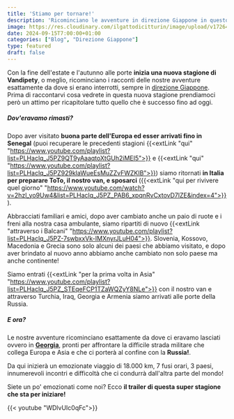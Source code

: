 ```yaml
---
title: 'Stiamo per tornare!'
description: 'Ricominciano le avventure in direzione Giappone in questo emozionante seconda parte'
image: https://res.cloudinary.com/ilgattodicitturin/image/upload/v1726470956/Articoli/Blog/dall-italia-al-giappone_efrdgp.png
date: 2024-09-15T7:00:00+01:00
categories: ["Blog", "Direzione Giappone"]
type: featured  
draft: false
---
```


Con la fine dell'estate e l'autunno alle porte **inizia una nuova stagione di Vandipety**, o meglio, ricominciano i racconti delle nostre avventure esattamente da dove si erano interrotti, sempre in [direzione Giappone](/blog/dall-italia-al-giappone-in-van). Prima di raccontarvi cosa vedrete in questa nuova stagione prendiamoci però un attimo per ricapitolare tutto quello che è successo fino ad oggi.

##### Dov'eravamo rimasti?

Dopo aver visitato **buona parte dell'Europa ed esser arrivati fino in Senegal** (puoi recuperare le precedenti stagioni {{<extLink "qui" "https://www.youtube.com/playlist?list=PLHaclq_J5PZ9QT9yAaaqtoXtGUh2iMEI5">}} e {{<extLink "qui" "https://www.youtube.com/playlist?list=PLHaclq_J5PZ929klaWueEsMuZZvFWZKIB">}}) siamo ritornati **in Italia per preparare ToTo, il nostro van, e sposarci** ({{<extLink "qui per rivivere quel giorno" "https://www.youtube.com/watch?v=2hzl_yo9Uw4&list=PLHaclq_J5PZ_PAB6_xpqnRvCxtovD7lZE&index=4">}}).

Abbracciati familiari e amici, dopo aver cambiato anche un paio di ruote e i freni alla nostra casa ambulante, siamo ripartiti di nuovo {{<extLink "attraverso i Balcani" "https://www.youtube.com/playlist?list=PLHaclq_J5PZ-7swbxxVk-IMXnyrJLuH04">}}. Slovenia, Kossovo, Macedonia e Grecia sono solo alcuni dei paesi che abbiamo visitato, e dopo aver brindato al nuovo anno abbiamo anche cambiato non solo paese ma anche continente!

Siamo entrati {{<extLink "per la prima volta in Asia" "https://www.youtube.com/playlist?list=PLHaclq_J5PZ_STEqeFCP1TZaWQZyY8NLe">}} con il nostro van e attraverso Turchia, Iraq, Georgia e Armenia siamo arrivati alle porte della Russia.

##### E ora?

Le nostre avventure ricominciano esattamente da dove ci eravamo lasciati ovvero in **[Georgia](/categories/georgia)**, pronti per affrontare la difficile strada militare che collega Europa e Asia e che ci porterà al confine con la **Russia!**. 

Da qui inizierà un emozionate viaggio di 18.000 km, 7 fusi orari, 3 paesi, innumerevoli incontri e difficoltà che ci condurrà dall'altra parte del mondo!

Siete un po' emozionati come noi? Ecco **il trailer di questa super stagione che sta per iniziare!** 

{{< youtube "WDlvUIc0qFc">}}
